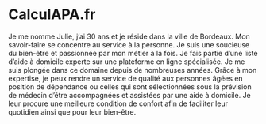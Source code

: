 # CalculAPA.fr
Je me nomme Julie, j’ai 30 ans et je réside dans la ville de Bordeaux. Mon savoir-faire se concentre au service à la personne. Je suis une soucieuse du bien-être et passionnée par mon métier à la fois. Je fais partie d’une liste d’aide à domicile experte sur une plateforme en ligne spécialisée. Je me suis plongée dans ce domaine depuis de nombreuses années. Grâce à mon expertise, je peux rendre un service de qualité aux personnes âgées en position de dépendance ou celles qui sont sélectionnées sous la prévision de médecin d’être accompagnées et assistées par une aide à domicile. Je leur procure une meilleure condition de confort afin de faciliter leur quotidien ainsi que pour  leur bien-être.
